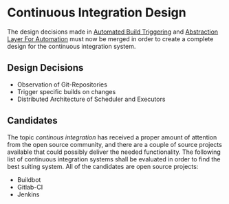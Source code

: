 # Continuous Integration Design

The design decisions made in [Automated Build
Triggering](buildserver.md#automated-build-triggering) and [Abstraction Layer
For Automation](buildserver.md#abstraction-layer-for-automation) must now be
merged in order to create a complete design for the continuous integration
system.

## Design Decisions
* Observation of Git-Repositories
* Trigger specific builds on changes
* Distributed Architecture of Scheduler and Executors


## Candidates
The topic *continous integration* has received a proper amount of attention from
the open source community, and there are a couple of source projects available
that could possibly deliver the needed functionality. The following list of
continuous integration systems shall be evaluated in order to find the best
suiting system. All of the candidates are open source projects:

* Buildbot
* Gitlab-CI
* Jenkins
